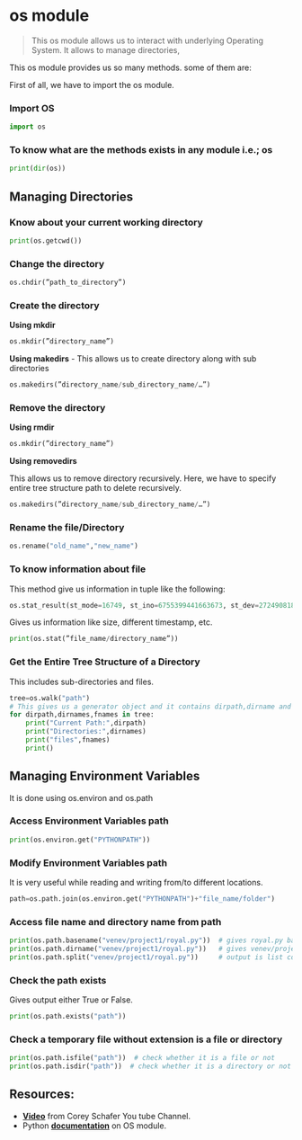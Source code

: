 # os module

> This os module allows us to interact with underlying Operating System. It allows to manage directories,
> 

This os module provides us so many methods. some of them are:

First of all, we have to import the os module.

### Import OS

```python
import os
```

### To know what are the methods exists in any module i.e.; os

```python
print(dir(os))
```

## Managing Directories

### Know about your current working directory

```python
print(os.getcwd())
```

### Change the directory

```python
os.chdir(”path_to_directory”)
```

### Create the directory

**Using mkdir**

```python
os.mkdir(”directory_name”)
```

**Using makedirs** - This allows us to create directory along with sub directories

```python
os.makedirs(”directory_name/sub_directory_name/…”)
```

### Remove the directory

**Using rmdir**

```python
os.mkdir(”directory_name”)
```

**Using removedirs**  

This allows us to remove directory recursively. Here, we have to specify entire tree structure path to delete recursively.

```python
os.makedirs(”directory_name/sub_directory_name/…”)
```

### Rename the file/Directory

```python
os.rename("old_name","new_name")
```

### To know information about file

This method give us information in tuple like the following:

```python
os.stat_result(st_mode=16749, st_ino=6755399441663673, st_dev=272490818, st_nlink=1, st_uid=0, st_gid=0, st_size=40960, st_atime=1692108881, st_mtime=1691935080, st_ctime=1669270443)
```

Gives us information like size, different timestamp, etc.

```python
print(os.stat(”file_name/directory_name”))
```

### Get the Entire Tree Structure of a Directory

This includes sub-directories and files.

```python
tree=os.walk("path")
# This gives us a generator object and it contains dirpath,dirname and filename
for dirpath,dirnames,fnames in tree:
    print("Current Path:",dirpath)
    print("Directories:",dirnames)
    print("files",fnames)
    print()
```

## Managing Environment Variables

It is done using os.environ and os.path

### Access Environment Variables path

```python
print(os.environ.get("PYTHONPATH"))
```

### Modify Environment Variables path

It is very useful while reading and writing from/to different locations.

```python
path=os.path.join(os.environ.get("PYTHONPATH")+"file_name/folder")
```

### Access file name and directory name from path

```python
print(os.path.basename("venev/project1/royal.py"))  # gives royal.py base file name
print(os.path.dirname("venev/project1/royal.py"))   # gives venev/project1 directory name
print(os.path.split("venev/project1/royal.py"))     # output is list contains both directory and file name
```

### Check the path exists

Gives output either True or False.

```python
print(os.path.exists("path"))
```

### Check a temporary file without extension is a file or directory

```python
print(os.path.isfile("path"))  # check whether it is a file or not
print(os.path.isdir("path"))  # check whether it is a directory or not
```

## Resources:

- [**Video**](https://youtu.be/tJxcKyFMTGo) from Corey Schafer You tube Channel.
- Python [**documentation**](https://docs.python.org/3/library/os.html) on OS module.